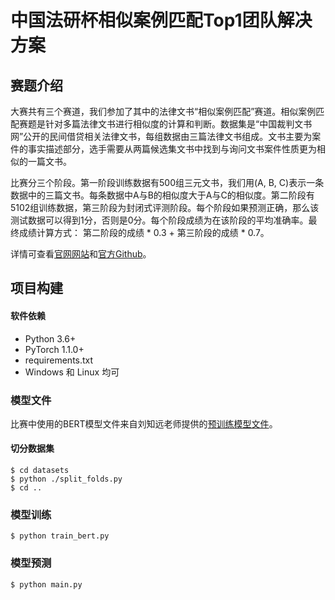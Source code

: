# 中国法研杯相似案例匹配Top1团队解决方案

## 赛题介绍
大赛共有三个赛道，我们参加了其中的法律文书“相似案例匹配”赛道。相似案例匹配赛题是针对多篇法律文书进行相似度的计算和判断。数据集是“中国裁判文书网”公开的民间借贷相关法律文书，每组数据由三篇法律文书组成。文书主要为案件的事实描述部分，选手需要从两篇候选集文书中找到与询问文书案件性质更为相似的一篇文书。

比赛分三个阶段。第一阶段训练数据有500组三元文书，我们用(A, B, C)表示一条数据中的三篇文书。每条数据中A与B的相似度大于A与C的相似度。第二阶段有5102组训练数据，第三阶段为封闭式评测阶段。每个阶段如果预测正确，那么该测试数据可以得到1分，否则是0分。每个阶段成绩为在该阶段的平均准确率。最终成绩计算方式： 第二阶段的成绩 * 0.3 + 第三阶段的成绩 * 0.7。

详情可查看[官网网站](http://cail.cipsc.org.cn/)和[官方Github](https://github.com/china-ai-law-challenge/CAIL2019)。

## 项目构建

#### 软件依赖
* Python 3.6+
* PyTorch 1.1.0+
* requirements.txt
* Windows 和 Linux 均可

### 模型文件
比赛中使用的BERT模型文件来自刘知远老师提供的[预训练模型文件](https://github.com/thunlp/OpenCLaP)。

#### 切分数据集
```
$ cd datasets
$ python ./split_folds.py
$ cd ..
```

### 模型训练
```
$ python train_bert.py
```

### 模型预测
```
$ python main.py
```